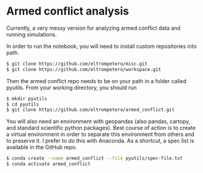# Armed conflict analysis

Currently, a very messy version for analyzing armed conflict data and running simulations.


In order to run the notebook, you will need to install custom repositories into path.
```bash
$ git clone https://github.com/eltrompetero/misc.git
$ git clone https://github.com/eltrompetero/workspace.git
```
Then the armed conflict repo needs to be on your path in a folder called pyutils. From your working directory,
you should run
```bash
$ mkdir pyutils
$ cd pyutils
$ git clone https://github.com/eltrompetero/armed_conflict.git
```

You will also need an environment with geopandas (also pandas, cartopy, and standard scientific python
packages). Best course of action is to create a virtual environment in order to separate this environment from
others and to preserve it. I prefer to do this with Anaconda. As a shortcut, a spec list is available in the
GitHub repo.
```bash
$ conda create --name armed_conflict --file pyutils/spec-file.txt
$ conda activate armed_conflict
```
